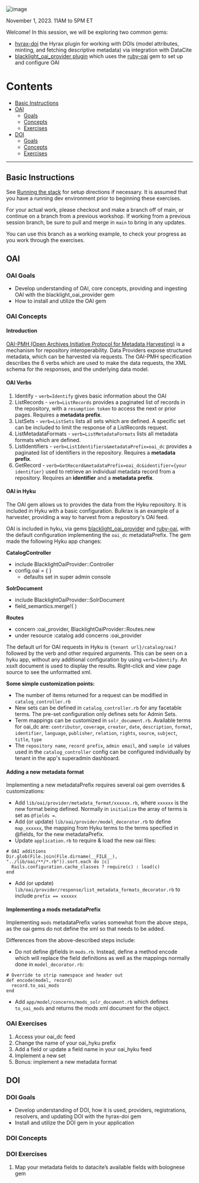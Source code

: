 ![image](https://user-images.githubusercontent.com/10081604/265060617-1a3cb12c-ee6f-494e-9ed6-610135e377d2.png)

November 1, 2023. 11AM to 5PM ET

Welcome! In this session, we will be exploring two common gems:

* [hyrax-doi](https://github.com/samvera-labs/hyrax-doi) the Hyrax plugin for working with DOIs (model attributes, minting, and fetching descriptive metadata) via integration with DataCite
* [blacklight_oai_provider plugin](https://github.com/projectblacklight/blacklight_oai_provider) which uses the [ruby-oai](https://github.com/code4lib/ruby-oai) gem to set up and configure OAI

# Contents
- [Basic Instructions](#basic-instructions)
- [OAI](#oai)
  - [Goals](#oai-goals)
  - [Concepts](#oai-concepts)
  - [Exercises](#oai-exercises)
- [DOI](#doi)
  - [Goals](#doi-goals)
  - [Concepts](#doi-concepts)
  - [Exercises](#oai-exercises)
---

## Basic Instructions
See [Running the stack](https://github.com/scientist-softserv/softserv-training-workshops-2023#running-the-stack) for setup directions if necessary. It is assumed that you have a running dev environment prior to beginning these exercises. 

For your actual work, please checkout and make a branch off of main, or continue on a branch from a previous workshop. If working from a previous session branch, be sure to pull and merge in `main` to bring in any updates.

You can use this branch as a working example, to check your progress as you work through the exercises.

## OAI
### OAI Goals
* Develop understanding of OAI, core concepts, providing and ingesting OAI with the blacklight_oai_provider gem
* How to install and utilize the OAI gem
### OAI Concepts
#### Introduction
[OAI-PMH (Open Archives Initiative
Protocol for Metadata Harvesting)](https://www.openarchives.org/pmh/) is a mechanism for repository interoperability. Data Providers expose structured metadata, which can be harvested via requests. The OAI-PMH specification describes the 6 verbs which are used to make the data requests, the XML schema for the responses, and the underlying data model.

#### OAI Verbs
1. Identify - `verb=Identify` gives basic information about the OAI 
2. ListRecords - `verb=ListRecords` provides a paginated list of records in the repository, with a `resumption token` to access the next or prior pages. Requires a **metadata prefix**. 
3. ListSets - `verb=ListSets` lists all sets which are defined. A specific set can be included to limit the response of a ListRecords request.
4. ListMetadataFormats - `verb=ListMetadataFormats` lists all metadata formats which are defined. 
5. ListIdentifiers - `verb=ListIdentifiers&metadataPrefix=oai_dc` provides a paginated list of identifiers in the repository. Requires a **metadata prefix**.
6. GetRecord - `verb=GetRecord&metadataPrefix=oai_dc&identifier={your identifier}` used to retrieve an individual metadata record from a repository. Requires an **identifier** and a **metadata prefix**.

#### OAI in Hyku
The OAI gem allows us to provides the data from the Hyku repository. It is included in Hyku with a basic configuration. Bulkrax is an example of a harvester, providing a way to harvest from a repository's OAI feed. 

OAI is included in hyku, via gems [blacklight_oai_provider](https://github.com/projectblacklight/blacklight_oai_provider) and [ruby-oai](https://github.com/code4lib/ruby-oai), with the default configuration implementing the `oai_dc` metadataPrefix. The gem made the following Hyku app changes:

**CatalogController**
- include BlacklightOaiProvider::Controller
- config.oai = { }
  - defaults set in super admin console

**SolrDocument**
- include BlacklightOaiProvider::SolrDocument
- field_semantics.merge!( )

**Routes**
- concern :oai_provider, BlacklightOaiProvider::Routes.new
- under resource :catalog add concerns :oai_provider

The default url for OAI requests in Hyku is `{tenant url}/catalog/oai?` followed by the verb and other required arguments. This can be seen on a hyku app, without any additional configuration by using `verb=Identify`. An xsxlt document is used to display the results. Right-click and view page source to see the unformatted xml.

**Some simple customization points:**

- The number of items returned for a request can be modified in `catalog_controller.rb`
- New sets can be defined in `catalog_controller.rb` for any facetable terms. The pre-set configuration only defines sets for Admin Sets.
- Term mappings can be customized in `solr_document.rb`. Available terms for oai_dc are: `contributor`, `coverage`, `creator`, `date`, `description`, `format`, `identifier`, `language`, `publisher`, `relation`, `rights`, `source`, `subject`, `title`, `type`
- The `repository name`, `record prefix`, `admin email`, and `sample id` values used in the `catalog_controller` config can be configured individually by tenant in the app's superadmin dashboard.

#### Adding a new metadata format
Implementing a new metadataPrefix requires several oai gem overrides & customizations:

- Add `lib/oai/provider/metadata_format/xxxxxx.rb`, where `xxxxxx` is the new format being defined. Normally in `initialize` the array of terms is set as `@fields =`.
- Add (or update) `lib/oai/provider/model_decorator.rb` to define `map_xxxxxx`, the mapping from Hyku terms to the terms specified in @fields, for the new metadataPrefix.
- Update `application.rb` to require & load the new oai files:
```
# OAI additions
Dir.glob(File.join(File.dirname(__FILE__), "../lib/oai/**/*.rb")).sort.each do |c|
  Rails.configuration.cache_classes ? require(c) : load(c)
end
```
- Add (or update) `lib/oai/provider/response/list_metadata_formats_decorator.rb` to include `prefix == xxxxxx`

#### Implementing a mods metadataPrefix
Implementing `mods` metadataPrefix varies somewhat from the above steps, as the oai gems do not define the xml so that needs to be added.

Differences from the above-described steps include:

- Do not define @fields in `mods.rb`. Instead, define a method encode which will replace the field definitions as well as the mappings normally done in `model_decorator.rb`:
```
# Override to strip namespace and header out
def encode(model, record)
  record.to_oai_mods
end
```
- Add `app/model/concerns/mods_solr_document.rb` which defines `to_oai_mods` and returns the mods xml document for the object.

### OAI Exercises
1. Access your oai_dc feed
2. Change the name of your oai_hyku prefix
3. Add a field or update a field name in your oai_hyku feed
4. Implement a new set
5. Bonus: implement a new metadata format

## DOI
### DOI Goals
* Develop understanding of DOI, how it is used, providers, registrations, resolvers, and updating DOI with the hyrax-doi gem
* Install and utilize the DOI gem in your application
### DOI Concepts


### DOI Exercises
1. Map your metadata fields to datacite’s available fields with bolognese gem